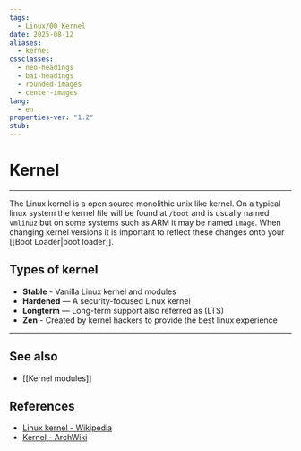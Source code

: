 ```yaml
---
tags:
  - Linux/00_Kernel
date: 2025-08-12
aliases:
  - kernel
cssclasses:
  - neo-headings
  - bai-headings
  - rounded-images
  - center-images
lang:
  - en
properties-ver: "1.2"
stub:
---
```

# Kernel

***
The Linux kernel is a open source monolithic unix like kernel. On a typical linux system the kernel file will be found at `/boot` and is usually named `vmlinuz` but on some systems such as ARM it may be named `Image`. When changing kernel versions it is important to reflect these changes onto your [[Boot Loader|boot loader]].

## Types of kernel
- **Stable** - Vanilla Linux kernel and modules
- **Hardened** — A security-focused Linux kernel
- **Longterm** — Long-term support also referred as (LTS)
- **Zen** - Created by kernel hackers to provide the best linux experience


***
## See also
- [[Kernel modules]]
## References
- [Linux kernel - Wikipedia](https://en.wikipedia.org/wiki/Linux_kernel)
- [Kernel - ArchWiki](https://wiki.archlinux.org/title/Kernel)